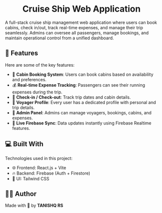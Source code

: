 <h1 align="center" id="title">Cruise Ship Web Application</h1>

<p id="description">A full-stack cruise ship management web application where users can book cabins, check in/out, track real-time expenses, and manage their trip seamlessly. Admins can oversee all passengers, manage bookings, and maintain operational control from a unified dashboard.</p>

<h2>🧐 Features</h2>

Here are some of the key features:

* 🚢 **Cabin Booking System**: Users can book cabins based on availability and preferences.
* 💰 **Real-time Expense Tracking**: Passengers can see their running expenses during the trip.
* 🧾 **Check-in / Check-out**: Track trip dates and cabin details.
* 📇 **Voyager Profile**: Every user has a dedicated profile with personal and trip details.
* 🔐 **Admin Panel**: Admins can manage voyagers, bookings, cabins, and expenses.
* 🔄 **Live Firebase Sync**: Data updates instantly using Firebase Realtime features.

<h2>💻 Built With</h2>

Technologies used in this project:

* 🌐 Frontend: React.js + Vite
* 🔥 Backend: Firebase (Auth + Firestore)
* 🎨 UI: Tailwind CSS

<h2>🙋‍♂️ Author</h2>

Made with 💙 by **TANISHQ RS**
